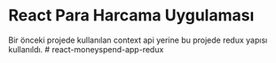 # React Para Harcama Uygulaması

Bir önceki projede kullanılan context api yerine bu projede redux yapısı kullanıldı.
#   r e a c t - m o n e y s p e n d - a p p - r e d u x  
 
